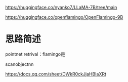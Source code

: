 
https://huggingface.co/nyanko7/LLaMA-7B/tree/main

https://huggingface.co/openflamingo/OpenFlamingo-9B

# 思路简述

pointnet retrival：flamingo是


scanobjectnn

https://docs.qq.com/sheet/DWkR0ckJjaHBIaXRt